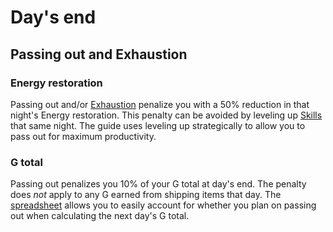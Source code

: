 # Day's end

## Passing out and Exhaustion

### Energy restoration

Passing out and/or [Exhaustion](https://stardewvalleywiki.com/Energy) penalize you with a 50% reduction in that night's Energy restoration. This penalty can be avoided by leveling up [Skills](https://stardewvalleywiki.com/Skills) that same night. The guide uses leveling up strategically to allow you to pass out for maximum productivity.

### G total

Passing out penalizes you 10% of your G total at day's end. The penalty does *not* apply to any G earned from shipping items that day. The [spreadsheet](spreadsheet.md) allows you to easily account for whether you plan on passing out when calculating the next day's G total.
